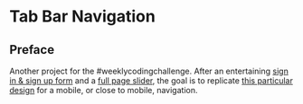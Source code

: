 # Tab Bar Navigation

## Preface

Another project for the #weeklycodingchallenge. After an entertaining [sign in & sign up form](https://codepen.io/borntofrappe/pen/OGyJbm) and a [full page slider](https://codepen.io/borntofrappe/pen/wZzrdX), the goal is to replicate [this particular design](https://dribbble.com/shots/5925052-Google-Bottom-Bar-Navigation-Pattern) for a mobile, or close to mobile, navigation.

